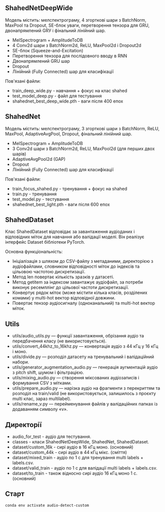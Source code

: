 ## **ShahedNetDeepWide**
Модель містить: мелспектрограму, 4 згорткові шари з BatchNorm, MaxPool та Dropout, SE-блок уваги,
перетворення тензора для GRU, двонапрямлений GRУ і фінальний лінійний шар.

* MelSpectrogram + AmplitudeToDB
* 4 Conv2d шари з BatchNorm2d, ReLU, MaxPool2d і Dropout2d
* SE-блок (Squeeze-and-Excitation)
* Перетворення тензора для послідовного вводу в RNN
* Двонапрямлений GRU шар
* Dropout
* Лінійний (Fully Connected) шар для класифікації

Пов'язані файли:
* train_deep_wide.py - навчання + фокус на клас shahed
* test_model_deep.py - файл для тестування
* shahednet_best_deep_wide.pth - ваги після 400 епох

## ShahedNet
Модель містить: мелспектрограму, 3 згорткові шари з BatchNorm, ReLU, MaxPool, AdaptiveAvgPool, Dropout,
фінальний лінійний шар.

* MelSpectrogram + AmplitudeToDB
* 3 Conv2d шари з BatchNorm2d, ReLU, MaxPool2d (для перших двох шарів)
* AdaptiveAvgPool2d (GAP)
* Dropout
* Лінійний (Fully Connected) шар для класифікації

Пов'язані файли:
* train_focus_shahed.py - тренування + фокус на shahed
* train.py - тренування
* test_model.py - тестування
* shahednet_best_light.pth - ваги після 600 епох

## ShahedDataset
Клас ShahedDataset відповідає за завантаження аудіоданих і відповідних міток для навчання або валідації моделі. Він реалізує інтерфейс Dataset бібліотеки PyTorch.

Основна функціональність:
* Ініціалізація з шляхом до CSV-файлу з метаданими, директорією з аудіофайлами, словником відповідності міток до індексів та цільовою частотою дискретизації.
* Метод len повертає кількість зразків у датасеті.
* Метод getitem за індексом завантажує аудіофайл, за потреби виконує ресемплінг до цільової частоти дискретизації.
* Конвертує рядок міток (може містити кілька класів, розділених комами) у multi-hot вектор відповідної довжини.
* Повертає тензор аудіосигналу (одноканальний) та multi-hot вектор міток.

## Utils
* utils/audio_utils.py — функції завантаження, обрізання аудіо та передбачення класу (не використовується).
* utils/convert_44khz_to_16khz.py — конвертація аудіо з 44 кГц у 16 кГц і моно.
* utils/divide.py — розподіл датасету на тренувальний і валідаційний набори.
* utils/generator_augmentation_audio.py — генерація аугментацій аудіо з pitch shift, шумом і фільтрацією.
* utils/mixing_audio.py — створення міксованих аудіозаписів і формування CSV з мітками.
* utils/prepare_audio.py — нарізка аудіо на фрагменти з перекриттям та розподіл на train/valid (не використовується, залишилось з проєкту multi клас, зараз multilabel).
* utils/rename_v.py — перейменування файлів у валідаційних папках із додаванням символу «v».

## Директорії
* audio_for_test - аудіо для тестування.
* classes - класи ShahedNetDeepWide, ShahedNet, ShahedDataset.
* dataset/custom_16k - сирі аудіо в 16 кГц моно. (основний)
* dataset/custom_44k - сирі аудіо в 44 кГц мікс. (сміття)
* dataset/mixed_train - аудіо по 1 с для тренування multi labels + labels.csv.
* dataset/valid_train - аудіо по 1 с для валідації multi labels + labels.csv.
* dataset/to_train - також відносно сирі аудіо 16 кГц моно 1 с. (основний)

## Старт
`conda env activate audio-detect-custom`